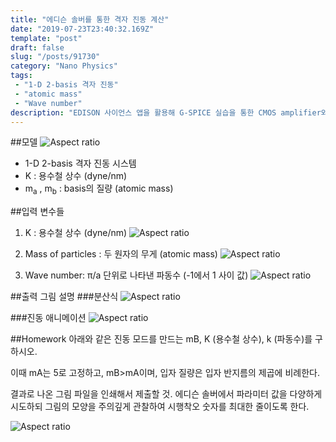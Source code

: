 ```yaml
---
title: "에디슨 솔버를 통한 격자 진동 계산"
date: "2019-07-23T23:40:32.169Z"
template: "post"
draft: false
slug: "/posts/91730"
category: "Nano Physics"
tags: 
 - "1-D 2-basis 격자 진동"
 - "atomic mass"
 - "Wave number"
description: "EDISON 사이언스 앱을 활용해 G-SPICE 실습을 통한 CMOS amplifier와 CMOS inverter의 이해"
---
```


##모델
![Aspect ratio](/media/POST/9173/0.jpg)

- 1-D 2-basis 격자 진동 시스템
- K : 용수철 상수 (dyne/nm)
- $\mathrm{m}_{\mathrm{a}}$ , $\mathrm{m}_{\mathrm{b}}$ : basis의 질량 (atomic mass)

##입력 변수들
 1. K : 용수철 상수 (dyne/nm)
 ![Aspect ratio](/media/POST/9173/1.jpg)

 2. Mass of particles : 두 원자의 무게 (atomic mass)
 ![Aspect ratio](/media/POST/9173/2.jpg)

 3. Wave number: π/a 단위로 나타낸 파동수 (-1에서 1 사이 값)
![Aspect ratio](/media/POST/9173/3.jpg)


##출력 그림 설명
###분산식
![Aspect ratio](/media/POST/9173/4.jpg)

###진동 애니메이션
![Aspect ratio](/media/POST/9173/5.jpg)

##Homework
아래와 같은 진동 모드를 만드는 mB, K (용수철 상수), k (파동수)를 구하시오.

이때 mA는 5로 고정하고, mB>mA이며, 입자 질량은 입자 반지름의 제곱에 비례한다.

결과로 나온 그림 파일을 인쇄해서 제출할 것. 에디슨 솔버에서 파라미터 값을 다양하게 시도하되 그림의 모양을 주의깊게 관찰하여 시행착오 숫자를 최대한 줄이도록 한다.

![Aspect ratio](/media/POST/9173/6.jpg)


